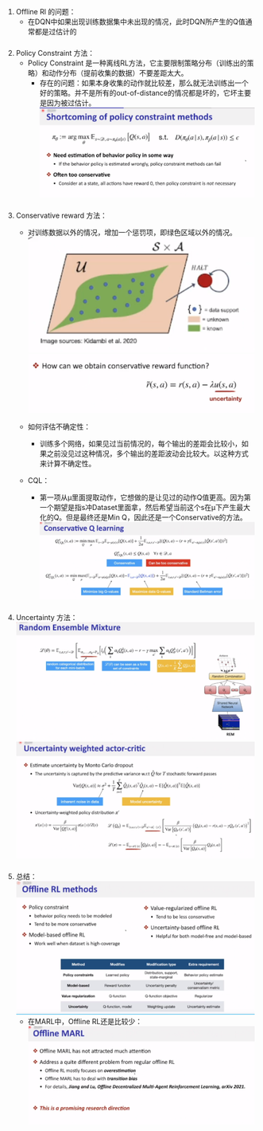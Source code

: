 1. Offline Rl 的问题：
    - 在DQN中如果出现训练数据集中未出现的情况，此时DQN所产生的Q值通常都是过估计的
###
2. Policy Constraint 方法：
    - Policy Constraint 是一种离线RL方法，它主要限制策略分布（训练出的策略）和动作分布（提前收集的数据）不要差距太大。
        - 存在的问题：如果本身收集的动作就比较差，那么就无法训练出一个好的策略。并不是所有的out-of-distance的情况都是坏的，它坏主要是因为被过估计。
![Alt text](image.png)
###
3. Conservative reward 方法：
    - 对训练数据以外的情况，增加一个惩罚项，即绿色区域以外的情况。
    ![Alt text](image-1.png)![Alt text](image-2.png)
    - 如何评估不确定性：
        - 训练多个网络，如果见过当前情况的，每个输出的差距会比较小，如果之前没见过这种情况，多个输出的差距波动会比较大。以这种方式来计算不确定性。

    - CQL：
        - 第一项从μ里面提取动作，它想做的是让见过的动作Q值更高。因为第一个期望是指s冲Dataset里面拿，然后希望当前这个s在μ下产生最大化的Q。但是最终还是Min Q，因此还是一个Conservative的方法。
        ![Alt text](image-4.png)
###
4. Uncertainty 方法：
    ![Alt text](image-5.png)
    ![Alt text](image-6.png)
###
5. 总结：
    ![Alt text](image-7.png)
    - 在MARL中，Offline RL还是比较少：
    ![Alt text](image-8.png)